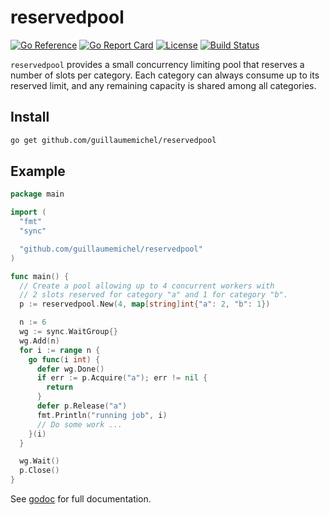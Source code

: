 # reservedpool

[![Go Reference](https://pkg.go.dev/badge/github.com/guillaumemichel/reservedpool.svg)](https://pkg.go.dev/github.com/guillaumemichel/reservedpool)
[![Go Report Card](https://goreportcard.com/badge/github.com/guillaumemichel/reservedpool)](https://goreportcard.com/report/github.com/guillaumemichel/reservedpool)
[![License](https://img.shields.io/badge/License-MIT-blue.svg)](LICENSE)
[![Build Status](https://github.com/guillaumemichel/reservedpool/actions/workflows/ci.yml/badge.svg)](https://github.com/guillaumemichel/reservedpool/actions/workflows/ci.yml)

`reservedpool` provides a small concurrency limiting pool that reserves a
number of slots per category. Each category can always consume up to its
reserved limit, and any remaining capacity is shared among all
categories.

## Install

```sh
go get github.com/guillaumemichel/reservedpool
```

## Example

```go
package main

import (
  "fmt"
  "sync"

  "github.com/guillaumemichel/reservedpool"
)

func main() {
  // Create a pool allowing up to 4 concurrent workers with
  // 2 slots reserved for category "a" and 1 for category "b".
  p := reservedpool.New(4, map[string]int{"a": 2, "b": 1})

  n := 6
  wg := sync.WaitGroup{}
  wg.Add(n)
  for i := range n {
    go func(i int) {
      defer wg.Done()
      if err := p.Acquire("a"); err != nil {
        return
      }
      defer p.Release("a")
      fmt.Println("running job", i)
      // Do some work ...
    }(i)
  }

  wg.Wait()
  p.Close()
}
```

See [godoc](https://pkg.go.dev/github.com/guillaumemichel/reservedpool) for
full documentation.
